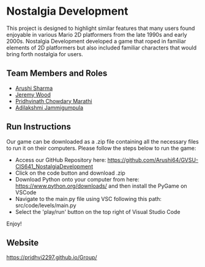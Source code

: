 # Nostalgia Development

This project is designed to highlight similar features that many users found enjoyable in various Mario 2D platformers from the late 1990s and early 2000s. Nostalgia Development developed a game that roped in familiar elements of 2D platformers but also included familiar characters that would bring forth nostalgia for users. 

## Team Members and Roles

* [Arushi Sharma](https://github.com/Arushi64/-CIS641-HW2-Sharma) 
* [Jeremy Wood](https://github.com/woodjer18/CIS641-HW2-Wood.git)
* [Pridhvinath Chowdary Marathi](https://github.com/Pridhvi2297/CIS641-HW2-Marathi)
* [Adilakshmi Jammigumpula](https://github.com/adi798915/641-Hw2-jammigumpula)


## Run Instructions


Our game can be downloaded as a .zip file containing all the necessary files to run it on their computers. Please follow the steps below to run the game:
* Access our GitHub Repository here: https://github.com/Arushi64/GVSU-CIS641_NostalgiaDevelopment
* Click on the code button and download .zip
* Download Python onto your computer from here: https://www.python.org/downloads/ and then install the PyGame on VSCode
* Navigate to the main.py file using VSC following this path: src/code/levels/main.py
* Select the 'play/run' button on the top right of Visual Studio Code

Enjoy!

## Website
https://pridhvi2297.github.io/Group/

